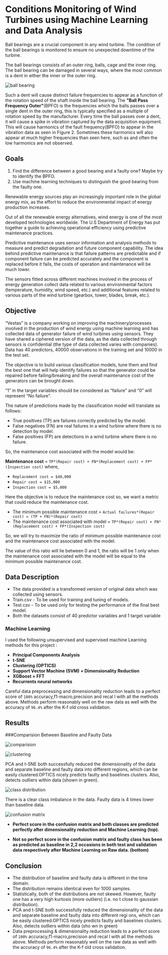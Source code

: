 # Conditions Monitoring of Wind Turbines using Machine Learning and Data Analysis 


Ball bearings are a crucial component in any wind turbine. The condition of the ball bearings is monitored to ensure no unexpected downtime of the turbine.

 The ball bearings consists of an outer ring, balls, cage and the inner ring. The ball bearing can be damaged in several ways, where the most common is a dent in either the inner or the outer ring.


![ball bearing](images/title1.png)

Such a dent will cause distinct failure frequencies to appear as a function of the rotation speed of the shaft inside the ball bearing. The **&quot;Ball Pass Frequency Outer&quot;**(BPFO) is the frequencies which the balls passes over a single dent in the outer ring, this is typically specified as a multiple of rotation speed by the manufacturer.
 Every time the ball passes over a dent, it will cause a spike in vibration captured by the data acquisition equipment. This will cause harmonics of the fault frequency(BPFO) to appear in the vibration data as seen in Figure 2. Sometimes these harmonics will also appear at much higher frequencies than seen here, such as and often the low harmonics are not observed.



## Goals

1. Find the difference between a good bearing and a faulty one? Maybe try to identify the BPFO.
2. Use machine learning techniques to distinguish the good bearing from the faulty one.

Renewable energy sources play an increasingly important role in the global energy mix, as the effort to reduce the environmental impact of energy production increases.

Out of all the renewable energy alternatives, wind energy is one of the most developed technologies worldwide. The U.S Department of Energy has put together a guide to achieving operational efficiency using predictive maintenance practices.

Predictive maintenance uses sensor information and analysis methods to measure and predict degradation and future component capability. The idea behind predictive maintenance is that failure patterns are predictable and if component failure can be predicted accurately and the component is replaced before it fails, the costs of operation and maintenance will be much lower.

The sensors fitted across different machines involved in the process of energy generation collect data related to various environmental factors (temperature, humidity, wind speed, etc.) and additional features related to various parts of the wind turbine (gearbox, tower, blades, break, etc.). 



## Objective
“Vestas” is a company working on improving the machinery/processes involved in the production of wind energy using machine learning and has collected data of generator failure of wind turbines using sensors. They have shared a ciphered version of the data, as the data collected through sensors is confidential (the type of data collected varies with companies). Data has 40 predictors, 40000 observations in the training set and 10000 in the test set.

The objective is to build various classification models, tune them and find the best one that will help identify failures so that the generator could be repaired before failing/breaking and the overall maintenance cost of the generators can be brought down. 

“1” in the target variables should be considered as “failure” and “0” will represent “No failure”.

The nature of predictions made by the classification model will translate as follows:

- True positives (TP) are failures correctly predicted by the model.
- False negatives (FN) are real failures in a wind turbine where there is no detection by model. 
- False positives (FP) are detections in a wind turbine where there is no failure. 

So, the maintenance cost associated with the model would be:

**Maintenance cost** = `TP*(Repair cost) + FN*(Replacement cost) + FP*(Inspection cost)`
where,

- `Replacement cost = $40,000`
- `Repair cost = $15,000`
- `Inspection cost = $5,000`

Here the objective is to reduce the maintenance cost so, we want a metric that could reduce the maintenance cost.

- The minimum possible maintenance cost  =  `Actual failures*(Repair cost) = (TP + FN)*(Repair cost)`
- The maintenance cost associated with model = `TP*(Repair cost) + FN*(Replacement cost) + FP*(Inspection cost)`

So, we will try to maximize the ratio of minimum possible maintenance cost and the maintenance cost associated with the model.

The value of this ratio will lie between 0 and 1, the ratio will be 1 only when the maintenance cost associated with the model will be equal to the minimum possible maintenance cost.

## Data Description
- The data provided is a transformed version of original data which was collected using sensors.
- Train.csv - To be used for training and tuning of models. 
- Test.csv - To be used only for testing the performance of the final best model.
- Both the datasets consist of 40 predictor variables and 1 target variable



### Machine Learning

I used the following unsupervised and supervised machine Learning methods for this project : 

*  **Principal Components Analysis**
*  **t-SNE**
*  **Clustering (OPTICS)**
*  **Support Vector Machine (SVM) + Dimensionality Reduction**
*  **XGBoost + FFT** 
*  **Recurrents neural networks**

Careful data preprocessing and dimensionality reduction leads to a perfect score of `100%` accuracy,f1-macro,precision and recal
l with all the methods above. Methods perform reasonably well on the raw data as well with the accuracy of `96.4%` after the K-f
old cross validation.



## Results 

###Comparision Between Baseline and Faulty Data

![comparision](images/title2.png)

![clustering](images/title4.png)

PCA and t-SNE both successfully reduced the dimensionality of the data and separate baseline and faulty data into different regions, which can be easily clustered.OPTICS nicely predicts faulty and baselines clusters. Also, detects outliers within data (shown in green). 

![class distribution](images/title5.png)

There is a clear class imbalance in the data. Faulty data is 4 times lower than baseline data.

![confusion matrix](images/title6.png)

* **Perfect score in the confusion matrix and both classes are predicted perfectly after dimensionality reduction  and Machine Learning (top).**

* **Not so perfect score in the confusion matrix and faulty class has been as predicted as baseline in 2,2 occasions in both test and validation data respectively after Machine Learning on Raw data. (bottom)**



## Conclusion 

* The distribution of baseline and faulty data is different in the time domain.
* The distribution remains identical even for 1000 samples.
* Statistically, both of the distributions are not skewed. However, faulty one has a very high kurtosis (more outliers) (i.e. no
t close to gaussian distribution).
* PCA and t-SNE both successfully reduced the dimensionality of the data and separate baseline and faulty data into different regi
ons, which can be easily clustered.OPTICS nicely predicts faulty and baselines clusters. Also, detects outliers within data (sho
wn in green)
* Data preprocessing & dimensionality reduction leads to a perfect score of `100%` accuracy,f1-macro,precision and recal
l with all the methods above. Methods perform reasonably well on the raw data as well with the accuracy of `96.4%` after the K-f
old cross validation.
